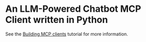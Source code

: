 # An LLM-Powered Chatbot MCP Client written in Python

See the [Building MCP clients](https://modelcontextprotocol.io/tutorials/building-a-client) tutorial for more information.
